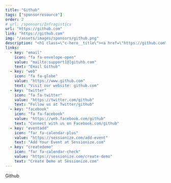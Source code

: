 ```yaml
---
title: "Github"
tags: ["sponsorresource"]
order: 2
# url: /sponsors/Infragistics
url: "https://github.com"
link: "https://github.com"
img: "/assets/images/sponsors/github.png"
description: "<h1 class=\"c-hero__title\"><a href=\"https://github.com\" target=\"_blank\" rel=\"noopener\">The smart way to manage Call for Papers, Speakers and Agenda for your event.</a></h1><p class=\"c-hero__summary\">Cloud based, safe and easy. Your speakers will love it, too!</p>"
links:
  - key: "email"
    icon: "fa fa-envelope-open"
    value: "mailto:support[@]gituhb.com"
    text: "Email Github"
  - key: "web"
    icon: "fa fa-globe"
    value: "https://www.github.com"
    text: "Visit our website: github.com"
  - key: "twitter"
    icon: "fa fa-twitter"
    value: "https://twitter.com/github"
    text: "Follow us at Twitter/github"
  - key: "facebook"
    icon: "fa fa-facebook"
    value: "https://web.facebook.com/github"
    text: "Connect with us on Facebook.com/github"
  - key: "eventadd"
    icon: "far fa-calendar-plus"
    value: "https://sessionize.com/add-event"
    text: "Add Your Event at Sessionize.com"
  - key: "createdemo"
    icon: "far fa-calendar-check"
    value: "https://sessionize.com/create-demo"
    text: "Create Demo at Sessionize.com"
---
```


Github
